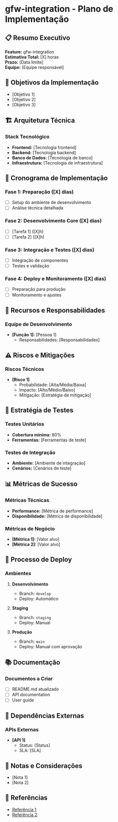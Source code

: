 # gfw-integration - Plano de Implementação

## 📋 Resumo Executivo
**Feature:** gfw-integration  
**Estimativa Total:** [X] horas  
**Prazo:** [Data limite]  
**Equipe:** [Equipe responsável]  

## 🎯 Objetivos da Implementação
- [Objetivo 1]
- [Objetivo 2]
- [Objetivo 3]

## 🏗️ Arquitetura Técnica
### Stack Tecnológico
- **Frontend:** [Tecnologia frontend]
- **Backend:** [Tecnologia backend]
- **Banco de Dados:** [Tecnologia de banco]
- **Infraestrutura:** [Tecnologia de infraestrutura]

## 📅 Cronograma de Implementação
### Fase 1: Preparação ([X] dias)
- [ ] Setup do ambiente de desenvolvimento
- [ ] Análise técnica detalhada

### Fase 2: Desenvolvimento Core ([X] dias)
- [ ] [Tarefa 1] ([X]h)
- [ ] [Tarefa 2] ([X]h)

### Fase 3: Integração e Testes ([X] dias)
- [ ] Integração de componentes
- [ ] Testes e validação

### Fase 4: Deploy e Monitoramento ([X] dias)
- [ ] Preparação para produção
- [ ] Monitoramento e ajustes

## 👥 Recursos e Responsabilidades
### Equipe de Desenvolvimento
- **[Função 1]:** [Pessoa 1]
  - Responsabilidades: [Responsabilidades]

## ⚠️ Riscos e Mitigações
### Riscos Técnicos
- **[Risco 1]**
  - Probabilidade: [Alta/Média/Baixa]
  - Impacto: [Alto/Médio/Baixo]
  - Mitigação: [Estratégia de mitigação]

## 🧪 Estratégia de Testes
### Testes Unitários
- **Cobertura mínima:** 80%
- **Ferramentas:** [Ferramentas de teste]

### Testes de Integração
- **Ambiente:** [Ambiente de integração]
- **Cenários:** [Cenários de teste]

## 📊 Métricas de Sucesso
### Métricas Técnicas
- **Performance:** [Métrica de performance]
- **Disponibilidade:** [Métrica de disponibilidade]

### Métricas de Negócio
- **[Métrica 1]:** [Valor alvo]
- **[Métrica 2]:** [Valor alvo]

## 🔄 Processo de Deploy
### Ambientes
1. **Desenvolvimento**
   - Branch: `develop`
   - Deploy: Automático

2. **Staging**
   - Branch: `staging`
   - Deploy: Manual

3. **Produção**
   - Branch: `main`
   - Deploy: Manual com aprovação

## 📚 Documentação
### Documentos a Criar
- [ ] README.md atualizado
- [ ] API documentation
- [ ] User guide

## 🔗 Dependências Externas
### APIs Externas
- **[API 1]**
  - Status: [Status]
  - SLA: [SLA]

## 📝 Notas e Considerações
- [Nota 1]
- [Nota 2]

## 🔗 Referências
- [Referência 1](URL1)
- [Referência 2](URL2)

